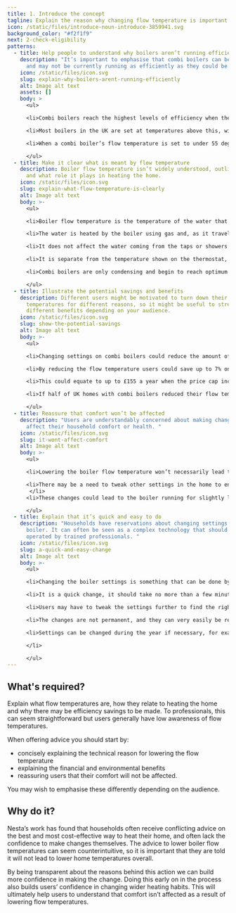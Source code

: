 ```yaml
---
title: 1. Introduce the concept
tagline: Explain the reason why changing flow temperature is important.
icon: /static/files/introduce-noun-introduce-3859941.svg
background_color: "#f2f1f9"
next: 2-check-eligibility
patterns:
  - title: Help people to understand why boilers aren’t running efficiently
    description: "It’s important to emphasise that combi boilers can be optimised
      and may not be currently running as efficiently as they could be. "
    icon: /static/files/icon.svg
    slug: explain-why-boilers-arent-running-efficiently
    alt: Image alt text
    assets: []
    body: >
      <ul>

      <li>Combi boilers reach the highest levels of efficiency when the water that heats the radiators returns to the boiler below 55 degrees.</li>

      <li>Most boilers in the UK are set at temperatures above this, with the average temperature of water to radiators being around 70 degrees.</li>

      <li>When a combi boiler’s flow temperature is set to under 55 degrees it will be condensing. This allows for the boilers to run more efficiently and burn less gas.</li>

      </ul>
  - title: Make it clear what is meant by flow temperature
    description: Boiler flow temperature isn’t widely understood, outline what it is
      and what role it plays in heating the home.
    icon: /static/files/icon.svg
    slug: explain-what-flow-temperature-is-clearly
    alt: Image alt text
    body: >-
      <ul>

      <li>Boiler flow temperature is the temperature of the water that is sent to radiators by the boiler. </li>

      <li>The water is heated by the boiler using gas and, as it travels around the system through the radiators and back to the boiler, it cools down.</li>

      <li>It does not affect the water coming from the taps or showers. </li>

      <li>It is separate from the temperature shown on the thermostat, which is the air temperature in a room, not the temperature of the radiators. </li>

      <li>Combi boilers are only condensing and begin to reach optimum efficiency when the water that has gone through the radiators and is returning to the boiler is 55 degrees or less.</li>

      </ul>
  - title: Illustrate the potential savings and benefits
    description: Different users might be motivated to turn down their flow
      temperatures for different reasons, so it might be useful to stress
      different benefits depending on your audience.
    icon: /static/files/icon.svg
    slug: show-the-potential-savings
    alt: Image alt text
    body: >-
      <ul>

      <li>Changing settings on combi boilers could reduce the amount of energy used to heat homes.</li>

      <li>By reducing the flow temperature users could save up to 7% on their gas bill.  </li>

      <li>This could equate to up to £155 a year when the price cap increases in October. </li>

      <li>If half of UK homes with combi boilers reduced their flow temperature so that their boilers were condensing it would result in a 1% reduction in the carbon emitted by households.  </li>

      </ul>
  - title: Reassure that comfort won’t be affected
    description: "Users are understandably concerned about making changes that may
      affect their household comfort or health. "
    icon: /static/files/icon.svg
    slug: it-wont-affect-comfort
    alt: Image alt text
    body: >-
      <ul>

      <li>Lowering the boiler flow temperature won’t necessarily lead to lowering the temperature of the house.</li>

      <li>There may be a need to tweak other settings in the home to ensure comfort is maintained.
       </li>
      <li>These changes could lead to the boiler running for slightly longer than before.  <B> N.B. further guidance on this is provided in step 4, <a href="/principles/4-give-wider-guidance/">provide wider heating advice.</a></li>

      </ul>
  - title: Explain that it’s quick and easy to do
    description: "Households have reservations about changing settings on their
      boiler. It can often be seen as a complex technology that should only be
      operated by trained professionals. "
    icon: /static/files/icon.svg
    slug: a-quick-and-easy-change
    alt: Image alt text
    body: >-
      <ul>

      <li>Changing the boiler settings is something that can be done by anyone, including householders, it is recommended by boiler manufacturers and energy companies.  </li>

      <li>It is a quick change, it should take no more than a few minutes to do.  </li>

      <li>Users may have to tweak the settings further to find the right balance between heat and energy/money saving.</li>

      <li>The changes are not permanent, and they can very easily be reverted to a higher temperature or back to the original settings. </li>

      <li>Settings can be changed during the year if necessary, for example, by turning the flow temperatures up during the coldest periods. Remind users to reduce the flow temperature again afterwards.

      </li>

      </ul>
---
```


## What's required?

Explain what flow temperatures are, how they relate to heating the home and why there may be efficiency savings to be made. To professionals, this can seem straightforward but users generally have low awareness of flow temperatures.

When offering advice you should start by:

- concisely explaining the technical reason for lowering the flow temperature
- explaining the financial and environmental benefits
- reassuring users that their comfort will not be affected.

You may wish to emphasise these differently depending on the audience.

## Why do it?

Nesta’s work has found that households often receive conflicting advice on the best and most cost-effective way to heat their home, and often lack the confidence to make changes themselves. The advice to lower boiler flow temperatures can seem counterintuitive, so it is important that they are told it will not lead to lower home temperatures overall.

By being transparent about the reasons behind this action we can build more confidence in making the change. Doing this early on in the process also builds users’ confidence in changing wider heating habits. This will ultimately help users to understand that comfort isn’t affected as a result of lowering flow temperatures.
